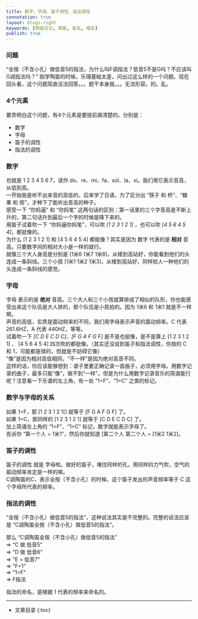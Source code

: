 ```yaml
---
title: 数字、字母、笛子调性、指法调性
connotation: true
layout: blogs-right
keywords: [陶笛日记, 陶笛, 音名, 唱名]
publish: true
---
```


### 问题

“全按（不含小孔）做低音5的指法，为什么叫F调指法？低音5不是G吗？不应该叫G调指法吗？” 刚学陶笛的时候，乐理基础太差，问出过这么样的一个问题。现在回头看，这个问题简直没法回答。。。题干本身就。。。无法形容。的。乱。

### 4个元素

要弄明白这个问题，有4个元素是要提前搞清楚的。分别是：

- 数字
- 字母
- 笛子的调性
- 指法的调性

### 数字

也就是 1 2 3 4 5 6 7，读作 do、re、mi、fa、sol、la、xi。我们用它表示音高，从低到高。    
一开始我是听不出来音的高低的，后来学了日语，为了区分出 “筷子 和 桥”、“糖果 和 雨”，才种下了能听出音高的种子。   
感受一下 “你妈逼” 和 “你妈笔” 这两句话的区别：第一话里的三个字音高是不断上升的，第二句话升到最后一个字的时候是降下来的。    
用笛子试着吹一下 “你妈逼你妈笔”，可以吹 *[1 2 3 1 2 1]* ，也可以吹 *[4 5 6 4 5 4]*，都挺像的。   
为什么 [1 2 3 1 2 1] 和 [4 5 6 4 5 4] 都挺像？其实是因为 数字 代表的是 **相对** 音高。只要数字间的相对大小是一样的就行。    
就像三个大人身高是分别是 [1米6 1米7 1米8]，从矮到高站好，你能看到他们的头连成一条斜线。三个小孩 [1米1 1米2 1米3]，从矮到高站好，同样给人一种他们的头连成一条斜线的感觉。    

### 字母

字母 表示的是 **绝对** 音高。三个大人和三个小孩就算排成了相似的队形，你也能感受出来这个队伍是大人排的，那个队伍是小孩拍的。因为 1米6 和 1米1 就是不一样啊。     
声音的高低，实质是震动频率的不同，我们用字母表示声音的震动频率。C 代表 261.6HZ，A 代表 440HZ，等等。    
试着吹一下 *[C D E C D C]*、*[F G A F G F]* 是不是也挺像，是不是算上 [1 2 3 1 2 1] 、 [4 5 6 4 5 4]  四次吹的都挺像。（其实还没说到笛子和指法调性，你按的 C 和 1，可能都是错的，但就是不妨碍它像）      
“像”是因为相对高低相同，“不一样”是因为绝对高音不同。    
这样的话，你应该能够想到：谱子里要正确记录一首曲子，必须用字母。用数字记录的曲子，最多只能“像”，做不到“一样”。但是为什么用数字记录音乐的简谱能行呢？注意看一下乐谱的左上角，有一处 “1=F”、“1=C” 之类的标记。    

### 数字与字母的关系

如果 1=F，那 [1 2 3 1 2 1[] 就等于 [F G A F G F] 了。    
如果 1=C，那同样的 [1 2 3 1 2 1] 就等于 [C D E C D C] 了。  
加上简谱左上角的 “1=F”、“1=C” 标记，数字就能表示字母了。    
告诉你 “第一个人 = 1米1”，然后你就知道 [第二个人 第二个人 = [1米2 1米2]。  

### 笛子的调性

笛子的调性 就是 字母啦。做好的笛子，堵住同样的孔，用同样的力气吹，空气的振动频率肯定是一样的嘛。    
C调陶笛的C，表示全按（不含小孔）的时候，这个笛子发出的声音频率等于 C 这个字母所代表的频率。 

### 指法的调性

“全按（不含小孔）做低音5的指法”，这种说法其实是不完整的。完整的说法应该是 “C调陶笛全按（不含小孔）做低音5的指法”。  

那么 “C调陶笛全按（不含小孔）做低音5的指法”     
=> “C 做 低音5”     
=> "D 做 低音6"     
=> "E = 低音7"      
=> "F=1"        
=> "1=F"    
=> F指法    

指法的命名，是根据 1 代表的频率来命名的。

---

* 文章目录
{:toc}